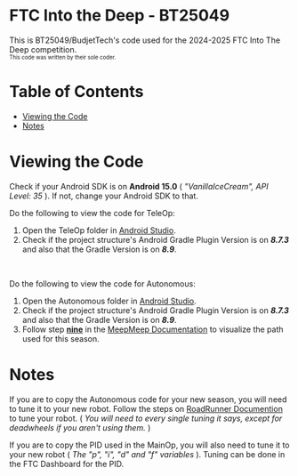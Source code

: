 # FTC Into the Deep - BT25049

This is BT25049/BudjetTech's code used for the 2024-2025 FTC Into The Deep competition.  
<sup><sub>This code was written by their sole coder.</sub></sup>

# Table of Contents

- [Viewing the Code](#viewing-the-code)
- [Notes](#notes)

# Viewing the Code

Check if your Android SDK is on **Android 15.0** ( _"VanillaIceCream", API Level: 35_ ). If not, change your Android SDK to that.

Do the following to view the code for TeleOp:
1.  Open the TeleOp folder in [Android Studio](https://developer.android.com/studio?hl=en).
2.  Check if the project structure's Android Gradle Plugin Version is on ***8.7.3*** and also that the Gradle Version is on ***8.9***.
<br/>

Do the following to view the code for Autonomous:
1.  Open the Autonomous folder in [Android Studio](https://developer.android.com/studio?hl=en).
2.  Check if the project structure's Android Gradle Plugin Version is on ***8.7.3*** and also that the Gradle Version is on ***8.9***.
3.  Follow step **<ins>nine</ins>** in the [MeepMeep Documentation](https://github.com/acmerobotics/MeepMeep?tab=readme-ov-file#installing-android-studio) to visualize the path used for this season.

# Notes

If you are to copy the Autonomous code for your new season, you will need to tune it to your new robot.
Follow the steps on [RoadRunner Documention]([https://learnroadrunner.com/feedforward-tuning.html](https://rr.brott.dev/docs/v1-0/tuning/)) to tune your robot. ( _You will need to every single tuning it says, except for deadwheels if you aren't using them._ )

If you are to copy the PID used in the MainOp, you will also need to tune it to your new robot ( _The "p", "i", "d" and "f" variables_ ). Tuning can be done in the FTC Dashboard for the PID.
